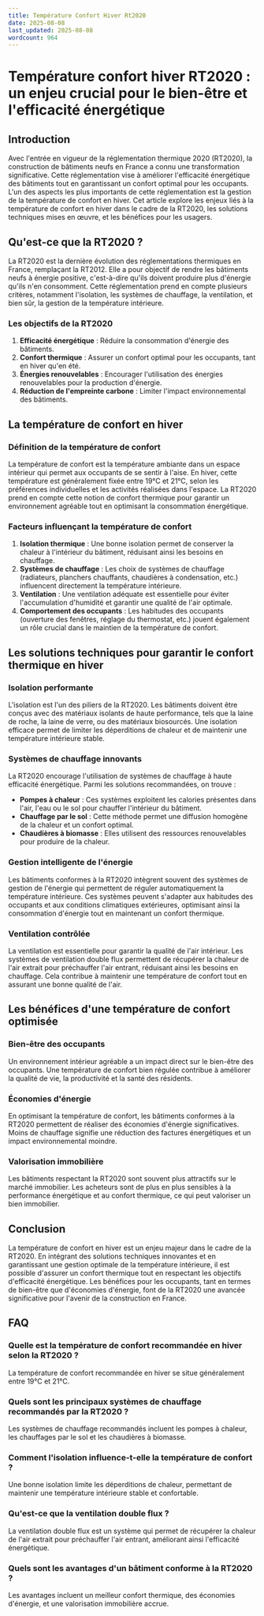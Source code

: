 ```yaml
---
title: Température Confort Hiver Rt2020
date: 2025-08-08
last_updated: 2025-08-08
wordcount: 964
---
```


# Température confort hiver RT2020 : un enjeu crucial pour le bien-être et l'efficacité énergétique

## Introduction

Avec l'entrée en vigueur de la réglementation thermique 2020 (RT2020), la construction de bâtiments neufs en France a connu une transformation significative. Cette réglementation vise à améliorer l'efficacité énergétique des bâtiments tout en garantissant un confort optimal pour les occupants. L'un des aspects les plus importants de cette réglementation est la gestion de la température de confort en hiver. Cet article explore les enjeux liés à la température de confort en hiver dans le cadre de la RT2020, les solutions techniques mises en œuvre, et les bénéfices pour les usagers.

## Qu'est-ce que la RT2020 ?

La RT2020 est la dernière évolution des réglementations thermiques en France, remplaçant la RT2012. Elle a pour objectif de rendre les bâtiments neufs à énergie positive, c'est-à-dire qu'ils doivent produire plus d'énergie qu'ils n'en consomment. Cette réglementation prend en compte plusieurs critères, notamment l'isolation, les systèmes de chauffage, la ventilation, et bien sûr, la gestion de la température intérieure.

### Les objectifs de la RT2020

1. **Efficacité énergétique** : Réduire la consommation d'énergie des bâtiments.
2. **Confort thermique** : Assurer un confort optimal pour les occupants, tant en hiver qu'en été.
3. **Énergies renouvelables** : Encourager l'utilisation des énergies renouvelables pour la production d'énergie.
4. **Réduction de l'empreinte carbone** : Limiter l'impact environnemental des bâtiments.

## La température de confort en hiver

### Définition de la température de confort

La température de confort est la température ambiante dans un espace intérieur qui permet aux occupants de se sentir à l'aise. En hiver, cette température est généralement fixée entre 19°C et 21°C, selon les préférences individuelles et les activités réalisées dans l'espace. La RT2020 prend en compte cette notion de confort thermique pour garantir un environnement agréable tout en optimisant la consommation énergétique.

### Facteurs influençant la température de confort

1. **Isolation thermique** : Une bonne isolation permet de conserver la chaleur à l'intérieur du bâtiment, réduisant ainsi les besoins en chauffage.
2. **Systèmes de chauffage** : Les choix de systèmes de chauffage (radiateurs, planchers chauffants, chaudières à condensation, etc.) influencent directement la température intérieure.
3. **Ventilation** : Une ventilation adéquate est essentielle pour éviter l'accumulation d'humidité et garantir une qualité de l'air optimale.
4. **Comportement des occupants** : Les habitudes des occupants (ouverture des fenêtres, réglage du thermostat, etc.) jouent également un rôle crucial dans le maintien de la température de confort.

## Les solutions techniques pour garantir le confort thermique en hiver

### Isolation performante

L'isolation est l'un des piliers de la RT2020. Les bâtiments doivent être conçus avec des matériaux isolants de haute performance, tels que la laine de roche, la laine de verre, ou des matériaux biosourcés. Une isolation efficace permet de limiter les déperditions de chaleur et de maintenir une température intérieure stable.

### Systèmes de chauffage innovants

La RT2020 encourage l'utilisation de systèmes de chauffage à haute efficacité énergétique. Parmi les solutions recommandées, on trouve :

- **Pompes à chaleur** : Ces systèmes exploitent les calories présentes dans l'air, l'eau ou le sol pour chauffer l'intérieur du bâtiment.
- **Chauffage par le sol** : Cette méthode permet une diffusion homogène de la chaleur et un confort optimal.
- **Chaudières à biomasse** : Elles utilisent des ressources renouvelables pour produire de la chaleur.

### Gestion intelligente de l'énergie

Les bâtiments conformes à la RT2020 intègrent souvent des systèmes de gestion de l'énergie qui permettent de réguler automatiquement la température intérieure. Ces systèmes peuvent s'adapter aux habitudes des occupants et aux conditions climatiques extérieures, optimisant ainsi la consommation d'énergie tout en maintenant un confort thermique.

### Ventilation contrôlée

La ventilation est essentielle pour garantir la qualité de l'air intérieur. Les systèmes de ventilation double flux permettent de récupérer la chaleur de l'air extrait pour préchauffer l'air entrant, réduisant ainsi les besoins en chauffage. Cela contribue à maintenir une température de confort tout en assurant une bonne qualité de l'air.

## Les bénéfices d'une température de confort optimisée

### Bien-être des occupants

Un environnement intérieur agréable a un impact direct sur le bien-être des occupants. Une température de confort bien régulée contribue à améliorer la qualité de vie, la productivité et la santé des résidents.

### Économies d'énergie

En optimisant la température de confort, les bâtiments conformes à la RT2020 permettent de réaliser des économies d'énergie significatives. Moins de chauffage signifie une réduction des factures énergétiques et un impact environnemental moindre.

### Valorisation immobilière

Les bâtiments respectant la RT2020 sont souvent plus attractifs sur le marché immobilier. Les acheteurs sont de plus en plus sensibles à la performance énergétique et au confort thermique, ce qui peut valoriser un bien immobilier.

## Conclusion

La température de confort en hiver est un enjeu majeur dans le cadre de la RT2020. En intégrant des solutions techniques innovantes et en garantissant une gestion optimale de la température intérieure, il est possible d'assurer un confort thermique tout en respectant les objectifs d'efficacité énergétique. Les bénéfices pour les occupants, tant en termes de bien-être que d'économies d'énergie, font de la RT2020 une avancée significative pour l'avenir de la construction en France.

## FAQ

### Quelle est la température de confort recommandée en hiver selon la RT2020 ?

La température de confort recommandée en hiver se situe généralement entre 19°C et 21°C.

### Quels sont les principaux systèmes de chauffage recommandés par la RT2020 ?

Les systèmes de chauffage recommandés incluent les pompes à chaleur, les chauffages par le sol et les chaudières à biomasse.

### Comment l'isolation influence-t-elle la température de confort ?

Une bonne isolation limite les déperditions de chaleur, permettant de maintenir une température intérieure stable et confortable.

### Qu'est-ce que la ventilation double flux ?

La ventilation double flux est un système qui permet de récupérer la chaleur de l'air extrait pour préchauffer l'air entrant, améliorant ainsi l'efficacité énergétique.

### Quels sont les avantages d'un bâtiment conforme à la RT2020 ?

Les avantages incluent un meilleur confort thermique, des économies d'énergie, et une valorisation immobilière accrue.